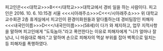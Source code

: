 피고인은<<<대학교>>>B<<</대학교>>>대학교에서 경비 일을 하는 사람이다.
피고인은 2016. 10. 6. 10:15경 서울 <<<시아래주소>>>C<<</시아래주소>>> 위 대학교 교수회관 2층 휴게실에서 피고인이 환경미화원들과 말다툼하는데 경비팀장인 피해자 <<<내국인이름>>>D<<</내국인이름>>>(58세)이 다가 와 제지하고, 업무 지적사항을 말하며 피고인에게 "도둑놈아."라고 폭언한다는 이유로 피해자에게 "니가 얼마나 잘 났냐, 니 마음대로 해라."고 말하며 손으로 피해자의 멱살 부위를 잡아 벽쪽으로 밀치는 등 피해자를 폭행하였다.